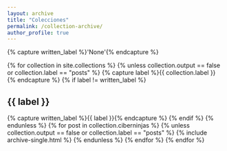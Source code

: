 ```yaml
---
layout: archive
title: "Colecciones"
permalink: /collection-archive/
author_profile: true
---
```


{% capture written_label %}'None'{% endcapture %}

{% for collection in site.collections %}
  {% unless collection.output == false or collection.label == "posts" %}
    {% capture label %}{{ collection.label }}{% endcapture %}
    {% if label != written_label %}
      <h2 id="{{ label | slugify }}" class="archive__subtitle">{{ label }}</h2>
      {% capture written_label %}{{ label }}{% endcapture %}
    {% endif %}
  {% endunless %}
  {% for post in collection.ciberninjas %}
    {% unless collection.output == false or collection.label == "posts" %}
      {% include archive-single.html %}
    {% endunless %}
  {% endfor %}
{% endfor %}